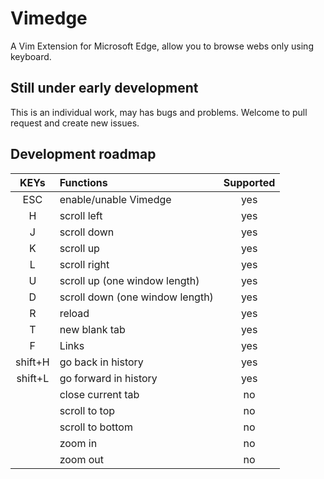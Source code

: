 # Vimedge
A Vim Extension for Microsoft Edge, allow you to browse webs only using keyboard.
## Still under early development
This is an individual work, may has bugs and problems.
Welcome to pull request and create new issues.
## Development roadmap
| KEYs    | Functions                       | Supported |
| :-----: | :------------------------------ | :-------: |
| ESC     | enable/unable Vimedge           | yes       |
| H       | scroll left                     | yes       |
| J       | scroll down                     | yes       |
| K       | scroll up                       | yes       |
| L       | scroll right                    | yes       |
| U       | scroll up (one window length)   | yes       |
| D       | scroll down (one window length) | yes       |
| R       | reload                          | yes       |
| T       | new blank tab                   | yes       |
| F       | Links                           | yes       |
| shift+H | go back in history              | yes       |
| shift+L | go forward in history           | yes       |
|         | close current tab               | no        |
|         | scroll to top                   | no        |
|         | scroll to bottom                | no        |
|         | zoom in                         | no        |
|         | zoom out                        | no        |

